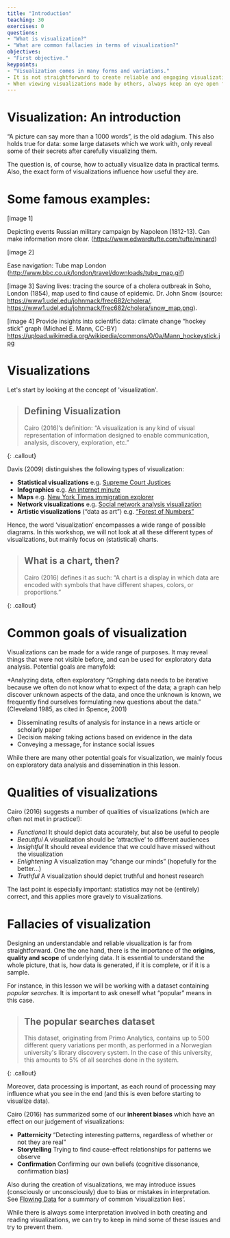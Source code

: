 ```yaml
---
title: "Introduction"
teaching: 30
exercises: 0
questions:
- "What is visualization?"
- "What are common fallacies in terms of visualization?"
objectives:
- "First objective."
keypoints:
- "Visualization comes in many forms and variations."
- It is not straightforward to create reliable and engaging visualizations, and one has to keep in mind our cognitive biases.
- When viewing visualizations made by others, always keep an eye open for ‘visualization lies’
---
```


# Visualization: An introduction

“A picture can say more than a 1000 words”, is the old adagium. This also holds true for data: some large datasets which we work with, only reveal some of their secrets after carefully visualizing them. 

The question is, of course, how to actually visualize data in practical terms. Also, the exact form of visualizations influence how useful they are.

# Some famous examples:

[image 1]

Depicting events Russian military campaign by Napoleon (1812-13). Can make information more clear. (https://www.edwardtufte.com/tufte/minard)

[image 2]

Ease navigation: Tube map London (http://www.bbc.co.uk/london/travel/downloads/tube_map.gif)

[image 3]
Saving lives: tracing the source of a cholera outbreak in Soho, London (1854), map used to find cause of epidemic. Dr. John Snow (source: https://www1.udel.edu/johnmack/frec682/cholera/, https://www1.udel.edu/johnmack/frec682/cholera/snow_map.png).

[image 4]
Provide insights into scientific data: climate change “hockey stick” graph (Michael E. Mann, CC-BY)
https://upload.wikimedia.org/wikipedia/commons/0/0a/Mann_hockeystick.jpg

# Visualizations

Let's start by looking at the concept of 'visualization'.

> ## Defining Visualization
>
> Cairo (2016)’s definition:  “A visualization is any kind of visual representation of information designed to enable communication, analysis, discovery, exploration, etc.”
> 
{: .callout}

Davis (2009) distinguishes the following types of visualization:
* **Statistical visualizations**
e.g. [Supreme Court Justices](https://upload.wikimedia.org/wikipedia/commons/c/c6/Graph_of_Martin-Quinn_Scores_of_Supreme_Court_Justices_1937-Now.png)
* **Infographics**
e.g. [An internet minute](https://commons.wikimedia.org/wiki/File:Internet_Minute_Infographic.jpg)
* **Maps**
e.g. [New York Times immigration explorer](http://www.nytimes.com/interactive/2009/03/10/us/20090310-immigration-explorer.html?mcubz=1)
* **Network visualizations**
e.g. [Social network analysis visualization](https://upload.wikimedia.org/wikipedia/commons/9/9b/Social_Network_Analysis_Visualization.png)
* **Artistic visualizations** (“data as art”)
e.g. [“Forest of Numbers”](http://flowingdata.com/2017/02/20/forest-of-numbers/)

Hence, the word ‘visualization’ encompasses a wide range of possible diagrams. In this workshop, we will not look at all these different types of visualizations, but mainly focus on (statistical) charts.

> ## What is a chart, then?
>
> Cairo (2016) defines it as such: “A chart is a display in which data are encoded with symbols that have different shapes, colors, or proportions.”
> 
{: .callout}

 

# Common goals of visualization
Visualizations can be made for a wide range of purposes. It may reveal things that were not visible before, and can be used for exploratory data analysis. Potential goals are manyfold:

*Analyzing data, often exploratory
“Graphing data needs to be iterative because we often do not know what to expect of the data; a graph can help discover unknown aspects of the data, and once the unknown is known, we frequently find ourselves formulating new questions about the data.” (Cleveland 1985, as cited in Spence, 2001) 
* Disseminating results of analysis
for instance in a news article or scholarly paper
* Decision making
taking actions based on evidence in the data
* Conveying a message, for instance social issues

While there are many other potential goals for visualization, we mainly focus on exploratory data analysis and dissemination in this lesson.

# Qualities of visualizations
Cairo (2016) suggests a number of qualities of visualizations (which are often not met in practice!):

* *Functional*
It should depict data accurately, but also be useful to people
* *Beautiful*
A visualization should be ‘attractive’ to different audiences
* *Insightful*
It should reveal evidence that we could have missed without the visualization
* *Enlightening*
A visualization may “change our minds” (hopefully for the better...)
* *Truthful*
A visualization should depict truthful and honest research

The last point is especially important: statistics may not be (entirely) correct, and this applies more gravely to visualizations.

# Fallacies of visualization
Designing an understandable and reliable visualization is far from straightforward. <!--A frequently used quote in this context is that there are “Lies, damned lies, … and statistics”. Mark Twain attributed this to British Prime Minister Benjamin Disraeli, which in itself may not be entirely correct ([source](https://en.wikipedia.org/wiki/Lies,_damned_lies,_and_statistics)).-->
One the one hand, there is the importance of the **origins, quality and scope** of underlying data. It is essential to understand the whole picture, that is, how data is generated, if it is complete, or if it is a sample. 

For instance, in this lesson we will be working with a dataset containing *popular searches*. It is important to ask oneself what “popular” means in this case. 

> ## The popular searches dataset
>
> This dataset, originating from Primo Analytics, contains up to 500 different query variations per month, as performed in a Norwegian university's library discovery system. In the case of this university, this amounts to 5% of all searches done in the system.
> 
{: .callout}

Moreover, data processing is important, as each round of processing may influence what you see in the end (and this is even before starting to visualize data).

Cairo (2016) has summarized some of our **inherent biases** which have an effect on our judgement of visualizations:
* **Patternicity**
“Detecting interesting patterns, regardless of whether or not they are real”
* **Storytelling**
Trying to find cause-effect relationships for patterns we observe
* **Confirmation**
Confirming our own beliefs (cognitive dissonance, confirmation bias)

Also during the creation of visualizations, we may introduce issues (consciously or unconsciously) due to bias or mistakes in interpretation. See [Flowing Data](https://flowingdata.com/2017/02/09/how-to-spot-visualization-lies/) for a summary of common ‘visualization lies’.

While there is always some interpretation involved in both creating and reading visualizations, we can try to keep in mind some of these issues and try to prevent them.


